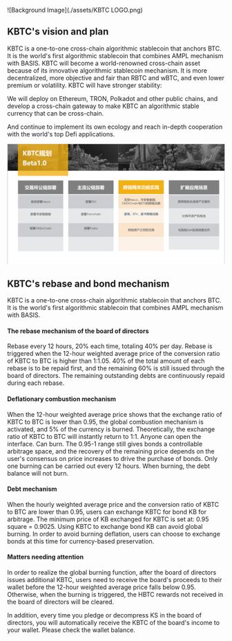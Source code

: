 ![Background Image](./assets/KBTC LOGO.png)

## KBTC's vision and plan

KBTC is a one-to-one cross-chain algorithmic stablecoin that anchors BTC. It is the world's first algorithmic stablecoin that combines AMPL mechanism with BASIS.
KBTC will become a world-renowned cross-chain asset because of its innovative algorithmic stablecoin mechanism. It is more decentralized, more objective and fair than RBTC and wBTC, and even lower premium or volatility. KBTC will have stronger stability:



We will deploy on Ethereum, TRON, Polkadot and other public chains, and develop a cross-chain gateway to make KBTC an algorithmic stable currency that can be cross-chain.

And continue to implement its own ecology and reach in-depth cooperation with the world's top Defi applications.

![Background Image](./assets/yj.png)



## **KBTC's rebase and bond mechanism**

KBTC is a one-to-one cross-chain algorithmic stablecoin that anchors BTC. It is the world's first algorithmic stablecoin that combines AMPL mechanism with BASIS.

#### The rebase mechanism of the board of directors

Rebase every 12 hours, 20% each time, totaling 40% per day. Rebase is triggered when the 12-hour weighted average price of the conversion ratio of KBTC to BTC is higher than 1:1.05. 40% of the total amount of each rebase is to be repaid first, and the remaining 60% is still issued through the board of directors. The remaining outstanding debts are continuously repaid during each rebase.

#### Deflationary combustion mechanism

When the 12-hour weighted average price shows that the exchange ratio of KBTC to BTC is lower than 0.95, the global combustion mechanism is activated, and 5% of the currency is burned. Theoretically, the exchange ratio of KBTC to BTC will instantly return to 1:1. Anyone can open the interface. Can burn. The 0.95-1 range still gives bonds a controllable arbitrage space, and the recovery of the remaining price depends on the user's consensus on price increases to drive the purchase of bonds. Only one burning can be carried out every 12 hours. When burning, the debt balance will not burn.

#### Debt mechanism

When the hourly weighted average price and the conversion ratio of KBTC to BTC are lower than 0.95, users can exchange KBTC for bond KB for arbitrage. The minimum price of KB exchanged for KBTC is set at: 0.95 square = 0.9025. Using KBTC to exchange bond KB can avoid global burning. In order to avoid burning deflation, users can choose to exchange bonds at this time for currency-based preservation.



#### Matters needing attention

In order to realize the global burning function, after the board of directors issues additional KBTC, users need to receive the board's proceeds to their wallet before the 12-hour weighted average price falls below 0.95. Otherwise, when the burning is triggered, the HBTC rewards not received in the board of directors will be cleared.

In addition, every time you pledge or decompress KS in the board of directors, you will automatically receive the KBTC of the board's income to your wallet. Please check the wallet balance.

